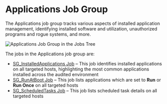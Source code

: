 # Applications Job Group

The Applications job group tracks various aspects of installed application management, identifying
installed software and utilization, unauthorized programs and rogue systems, and more.

![Applications Job Group in the Jobs Tree](/img/versioned_docs/accessanalyzer_11.6/accessanalyzer/admin/hostmanagement/jobstree.webp)

The jobs in the Applications job group are:

- [SG_InstalledApplications Job](/docs/accessanalyzer/11.6/solutions/windows/applications/sg_installedapplications.md)
  – This job identifies installed applications on all targeted hosts, highlighting the most common
  applications installed across the audited environment
- [SG_RunAtBoot Job](/docs/accessanalyzer/11.6/solutions/windows/applications/sg_runatboot.md)
  – This job lists applications which are set to **Run** or **Run Once** on all targeted hosts
- [SG_ScheduledTasks Job](/docs/accessanalyzer/11.6/solutions/windows/applications/sg_scheduledtasks.md)
  – This job lists scheduled task details on all targeted hosts
